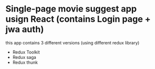 <h1>Single-page movie suggest app usign React (contains Login page + jwa auth)</h1>

this app contains 3 different versions (using different redux library)
<ul>
  <li>Redux Toolkit</li>
  <li>Redux saga</li>
  <li>Redux thunk</li>
<ul/>
